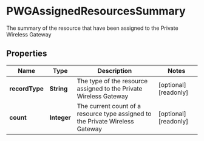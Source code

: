 

# PWGAssignedResourcesSummary

The summary of the resource that have been assigned to the Private Wireless Gateway

## Properties

| Name | Type | Description | Notes |
|------------ | ------------- | ------------- | -------------|
|**recordType** | **String** | The type of the resource assigned to the Private Wireless Gateway |  [optional] [readonly] |
|**count** | **Integer** | The current count of a resource type assigned to the Private Wireless Gateway |  [optional] [readonly] |



